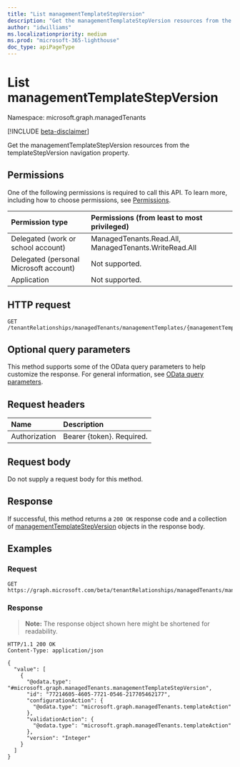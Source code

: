 ```yaml
---
title: "List managementTemplateStepVersion"
description: "Get the managementTemplateStepVersion resources from the templateStepVersion navigation property."
author: "idwilliams"
ms.localizationpriority: medium
ms.prod: "microsoft-365-lighthouse"
doc_type: apiPageType
---
```


# List managementTemplateStepVersion
Namespace: microsoft.graph.managedTenants

[!INCLUDE [beta-disclaimer](../../includes/beta-disclaimer.md)]

Get the managementTemplateStepVersion resources from the templateStepVersion navigation property.

## Permissions
One of the following permissions is required to call this API. To learn more, including how to choose permissions, see [Permissions](/graph/permissions-reference).

|Permission type|Permissions (from least to most privileged)|
|:---|:---|
|Delegated (work or school account)|ManagedTenants.Read.All, ManagedTenants.WriteRead.All|
|Delegated (personal Microsoft account)|Not supported.|
|Application|Not supported.|

## HTTP request

<!-- {
  "blockType": "ignored"
}
-->
``` http
GET /tenantRelationships/managedTenants/managementTemplates/{managementTemplateId}/managementTemplateSteps/{managementTemplateStepId}/stepVersions/{managementTemplateStepVersionId}/deployments/{managementTemplateStepDeploymentId}/templateStepVersion
```

## Optional query parameters
This method supports some of the OData query parameters to help customize the response. For general information, see [OData query parameters](/graph/query-parameters).

## Request headers
|Name|Description|
|:---|:---|
|Authorization|Bearer {token}. Required.|

## Request body
Do not supply a request body for this method.

## Response

If successful, this method returns a `200 OK` response code and a collection of [managementTemplateStepVersion](../resources/managementtemplatestepversion.md) objects in the response body.

## Examples

### Request
<!-- {
  "blockType": "request",
  "name": "list_managementtemplatestepversion"
}
-->
``` http
GET https://graph.microsoft.com/beta/tenantRelationships/managedTenants/managementTemplates/{managementTemplateId}/managementTemplateSteps/{managementTemplateStepId}/stepVersions/{managementTemplateStepVersionId}/deployments/{managementTemplateStepDeploymentId}/templateStepVersion
```


### Response
>**Note:** The response object shown here might be shortened for readability.
<!-- {
  "blockType": "response",
  "truncated": true,
  "@odata.type": "Collection(microsoft.graph.managedTenants.managementTemplateStepVersion)"
}
-->
``` http
HTTP/1.1 200 OK
Content-Type: application/json

{
  "value": [
    {
      "@odata.type": "#microsoft.graph.managedTenants.managementTemplateStepVersion",
      "id": "77214605-4605-7721-0546-217705462177",
      "configurationAction": {
        "@odata.type": "microsoft.graph.managedTenants.templateAction"
      },
      "validationAction": {
        "@odata.type": "microsoft.graph.managedTenants.templateAction"
      },
      "version": "Integer"
    }
  ]
}
```


